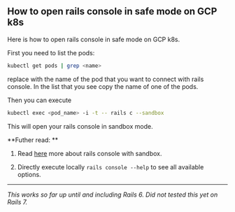 ## How to open rails console in safe mode on GCP k8s

Here is how to open rails console in safe mode on GCP k8s.

First you need to list the pods: 

```bash
kubectl get pods | grep <name>
```
replace <name> with the name of the pod that you want to connect with rails console.
In the list that you see copy the name of one of the pods. 

Then you can execute

```bash
kubectl exec <pod_name> -i -t -- rails c --sandbox
```

This will open your rails console in sandbox mode. 

**Futher read: **

1. Read  [here](https://guides.rubyonrails.org/command_line.html#bin-rails-console)  more about rails console with sandbox.

2. Directly execute locally `rails console --help` to see all available options.

---
*This works so far up until and including Rails 6. Did not tested this yet on Rails 7.*



